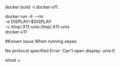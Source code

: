 docker build -t docker-x11 .

docker run -it --rm \
       -e DISPLAY=$DISPLAY \
       -v /tmp/.X11-unix:/tmp/.X11-unix \
       docker-x11

#Known issue
When running xeyes:

No protocol specified
Error: Can't open display: unix:0

xhost +

